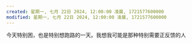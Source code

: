 ```yaml
---
created: 星期一, 七月 22日 2024, 12:00:00 凌晨, 1721577600000
modified: 星期一, 七月 22日 2024, 12:00:00 凌晨, 1721577600000
---
```



今天特别困，也是特别想跑路的一天。我想我可能是那种特别需要正反馈的人